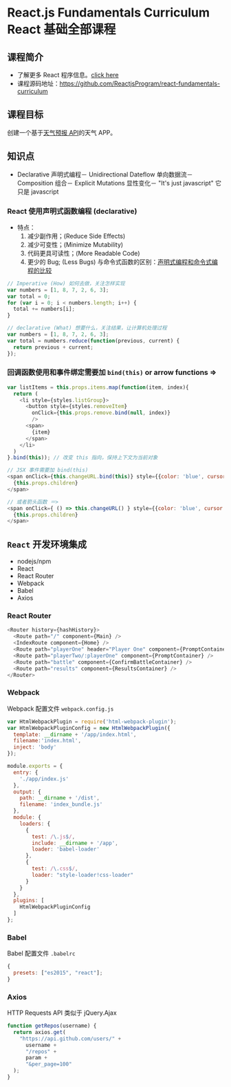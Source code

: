 # React.js Fundamentals Curriculum React 基础全部课程

## 课程简介

* 了解更多 React 程序信息。[click here](http://reactjsprogram.com/)
* 课程源码地址：https://github.com/ReactjsProgram/react-fundamentals-curriculum

## 课程目标

创建一个基于[天气预报 API](http://openweathermap.org/api)的天气 APP。

## 知识点

* Declarative 声明式编程－ Unidirectional Dateflow 单向数据流－ Composition 组合－ Explicit Mutations 显性变化－ "It's just javascript" 它只是 javascript

### React 使用声明式函数编程 (declarative)

* 特点：
  1.  减少副作用；(Reduce Side Effects)
  2.  减少可变性；(Minimize Mutability)
  3.  代码更具可读性；(More Readable Code)
  4.  更少的 Bug; (Less Bugs)
      与命令式函数的区别：[声明式编程和命令式编程的比较](http://web.jobbole.com/42178/)

```javascript
// Imperative (How) 如何去做，关注怎样实现
var numbers = [1, 8, 7, 2, 6, 3];
var total = 0;
for (var i = 0; i < numbers.length; i++) {
  total += numbers[i];
}

// declarative (What) 想要什么，关注结果，让计算机处理过程
var numbers = [1, 8, 7, 2, 6, 3];
var total = numbers.reduce(function(previous, current) {
  return previous + current;
});
```

### 回调函数使用和事件绑定需要加 `bind(this)` or arrow functions =>

```javascript
var listItems = this.props.items.map(function(item, index){
  return (
    <li style={styles.listGroup}>
      <button style={styles.removeItem}
        onClick={this.props.remove.bind(null, index)}
        />
      <span>
        {item}
      </span>
    </li>
  )
}.bind(this)); // 改变 this 指向，保持上下文为当前对象

// JSX 事件需要加 bind(this)
<span onClick={this.changeURL.bind(this)} style={{color: 'blue', cursor: 'pointer'}}>
  {this.props.children}
</span>

// 或者箭头函数 ＝>
<span onClick={ () => this.changeURL() } style={{color: 'blue', cursor: 'pointer'}}>
  {this.props.children}
</span>
```

## `React` 开发环境集成

* nodejs/npm
* React
* React Router
* Webpack
* Babel
* Axios

### React Router

```javascript
<Router history={hashHistory}>
  <Route path="/" component={Main} />
  <IndexRoute component={Home} />
  <Route path="playerOne" header="Player One" component={PromptContainer} />
  <Route path="playerTwo/:playerOne" component={PromptContainer} />
  <Route path="battle" component={ConfirmBattleContainer} />
  <Route path="results" component={ResultsContainer} />
</Router>
```

### Webpack

Webpack 配置文件 `webpack.config.js`

```javascript
var HtmlWebpackPlugin = require('html-webpack-plugin');
var HtmlWebpackPluginConfig = new HtmlWebpackPlugin({
  template: __dirname + '/app/index.html',
  filename:'index.html',
  inject: 'body'
});

module.exports = {
  entry: {
    './app/index.js'
  },
  output: {
    path: __dirname + '/dist',
    filename: 'index_bundle.js'
  },
  module: {
    loaders: {
      {
        test: /\.js$/,
        include: __dirname + '/app',
        loader: 'babel-loader'
      },
      {
        test: /\.css$/,
        loader: "style-loader!css-loader"
      }
    }
  },
  plugins: [
    HtmlWebpackPluginConfig
  ]
};
```

### Babel

Babel 配置文件 `.babelrc`

```javascript
{
  presets: ["es2015", "react"];
}
```

### Axios

HTTP Requests API 类似于 jQuery.Ajax

```javascript
function getRepos(username) {
  return axios.get(
    "https://api.github.com/users/" +
      username +
      "/repos" +
      param +
      "&per_page=100"
  );
}
```
